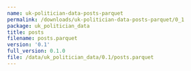 ```yaml
---
name: uk-politician-data-posts-parquet
permalink: /downloads/uk-politician-data-posts-parquet/0_1
package: uk_politician_data
title: posts
filename: posts.parquet
version: '0.1'
full_version: 0.1.0
file: /data/uk_politician_data/0.1/posts.parquet
---
```

